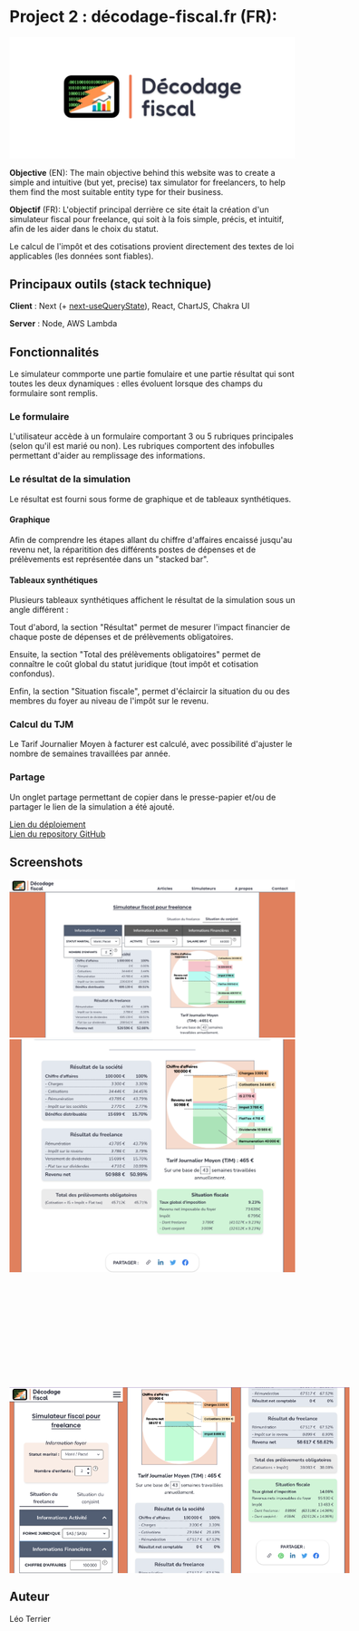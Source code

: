 #  Project 2 : décodage-fiscal.fr (FR):

![Logo](public/logo-og.png?raw=true "Logo")

**Objective** (EN): The main objective behind this website was to create a simple and intuitive (but yet, precise) tax simulator for freelancers, to help them find the most suitable entity type for their business.

**Objectif** (FR): L'objectif principal derrière ce site était la création d'un simulateur fiscal pour freelance, qui soit à la fois simple, précis, et intuitif, afin de les aider dans le choix du statut.

Le calcul de l'impôt et des cotisations provient directement des textes de loi applicables (les données sont fiables).

## Principaux outils (stack technique)

**Client** :  Next (+ [next-useQueryState](https://www.npmjs.com/package/next-usequerystate)), React, ChartJS, Chakra UI

**Server** : Node, AWS Lambda

## Fonctionnalités
Le simulateur commporte une partie fomulaire et une partie résultat qui sont toutes les deux dynamiques : elles évoluent lorsque des champs du formulaire sont remplis.

### Le formulaire
L'utilisateur accède à un formulaire comportant 3 ou 5 rubriques principales (selon qu'il est marié ou non). Les rubriques comportent des infobulles permettant d'aider au remplissage des informations.

### Le résultat de la simulation
Le résultat est fourni sous forme de graphique et de tableaux synthétiques.

#### Graphique
Afin de comprendre les étapes allant du chiffre d'affaires encaissé jusqu'au revenu net, la réparitition des différents postes de dépenses et de prélèvements est représentée dans un "stacked bar".

#### Tableaux synthétiques
Plusieurs tableaux synthétiques affichent le résultat de la simulation sous  un angle différent :

Tout d'abord, la section "Résultat" permet de mesurer l'impact financier de chaque poste de dépenses et de prélèvements obligatoires.

Ensuite, la section "Total des prélèvements obligatoires" permet de connaître le coût global du statut juridique (tout impôt et cotisation confondus).

Enfin, la section "Situation fiscale", permet d'éclaircir la situation du ou des membres du foyer au niveau de l'impôt sur le revenu.

### Calcul du TJM
Le Tarif Journalier Moyen à facturer est calculé, avec possibilité d'ajuster le nombre de semaines travaillées par année.

### Partage
Un onglet partage permettant de copier dans le presse-papier et/ou de partager le lien de la simulation a été ajouté.

<a href="https://decodage-fiscal.fr/"> Lien du déploiement </a><br/>
<a href="https://github.com/leo-terrier/decodage-fiscal.fr"> Lien du repository GitHub</a>


## Screenshots
![screenshot](screenshots/screen6.png?raw=true "screenshot")
![screenshot](screenshots/screen5.png?raw=true "screenshot")
<div style="margin-top:200px; display: flex; justify-content: space-between">
<img src="https://github.com/leo-terrier/decodage-fiscal.fr/blob/main/screenshots/screen4.png?raw=true" style="width:200px;">
<img src="https://github.com/leo-terrier/decodage-fiscal.fr/blob/main/screenshots/screen3.png?raw=true" style="width:200px;">
<img src="https://github.com/leo-terrier/decodage-fiscal.fr/blob/main/screenshots/screen1.png?raw=true" style="width:200px;">
</div>

## Auteur
Léo Terrier

